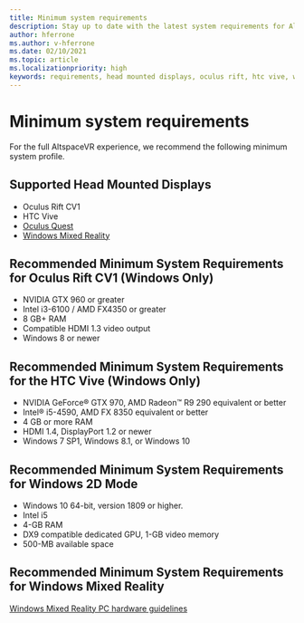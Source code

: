 ```yaml
---
title: Minimum system requirements
description: Stay up to date with the latest system requirements for AltspaceVR on head-mounted displays, Oculus Rift, and HTC Vive devices.
author: hferrone
ms.author: v-hferrone
ms.date: 02/10/2021
ms.topic: article
ms.localizationpriority: high
keywords: requirements, head mounted displays, oculus rift, htc vive, windows 2d mode
---
```


# Minimum system requirements

For the full AltspaceVR experience, we recommend the following minimum system profile. 

## Supported Head Mounted Displays 

* Oculus Rift CV1
* HTC Vive
* [Oculus Quest](oculus-installation.md)
* [Windows Mixed Reality](wmr-installation.md)

## Recommended Minimum System Requirements for Oculus Rift CV1 (Windows Only)

* NVIDIA GTX 960 or greater 
* Intel i3-6100 / AMD FX4350 or greater 
* 8 GB+ RAM 
* Compatible HDMI 1.3 video output 
* Windows 8 or newer 

## Recommended Minimum System Requirements for the HTC Vive (Windows Only)

* NVIDIA GeForce® GTX 970, AMD Radeon™ R9 290 equivalent or better
* Intel® i5-4590, AMD FX 8350 equivalent or better   
* 4 GB or more RAM
* HDMI 1.4, DisplayPort 1.2 or newer
* Windows 7 SP1, Windows 8.1, or Windows 10

## Recommended Minimum System Requirements for Windows 2D Mode

* Windows 10 64-bit, version 1809 or higher.
* Intel i5
* 4-GB RAM
* DX9 compatible dedicated GPU, 1-GB video memory
* 500-MB available space 

## Recommended Minimum System Requirements for Windows Mixed Reality

[Windows Mixed Reality PC hardware guidelines](https://docs.microsoft.com/windows/mixed-reality/enthusiast-guide/windows-mixed-reality-minimum-pc-hardware-compatibility-guidelines)